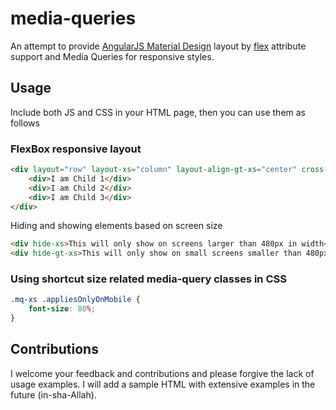 # media-queries
An attempt to provide [AngularJS Material Design](https://material.angularjs.org/latest/) layout by [flex](https://material.angularjs.org/latest/layout/introduction) attribute support and Media Queries for responsive styles.

## Usage
Include both JS and CSS in your HTML page, then you can use them as follows

### FlexBox responsive layout

```HTML
<div layout="row" layout-xs="column" layout-align-gt-xs="center" cross-layout-align-xs="center">
	<div>I am Child 1</div>
	<div>I am Child 2</div>
	<div>I am Child 3</div>
</div>
```

Hiding and showing elements based on screen size

```HTML
<div hide-xs>This will only show on screens larger than 480px in width</div>
<div hide-gt-xs>This will only show on small screens smaller than 480px in width</div>
```

### Using shortcut size related media-query classes in CSS

```CSS
.mq-xs .appliesOnlyOnMobile {
    font-size: 80%;
}
```

## Contributions
I welcome your feedback and contributions and please forgive the lack of usage examples. I will add a sample HTML with extensive examples in the future (in-sha-Allah).
